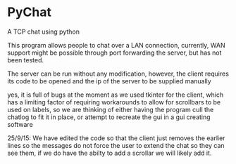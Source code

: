 # PyChat
A TCP chat using python

This program allows people to chat over a LAN connection, currently, WAN support might be possible through port forwarding the server, but has not been tested.

The server can be run without any modification, however, the client requires its code to be opened and the ip of the server to be supplied manually

yes, it is full of bugs at the moment as we used tkinter for the client, which has a limiting factor of requiring workarounds to allow for scrollbars to be used on labels, so we are thinking of either having the program cull the chatlog to fit it in place, or attempt to recreate the gui in a gui creating software

25/9/15:
We have edited the code so that the client just removes the earlier lines so the messages do not force the user to extend the chat so they can see them, if we do have the abilty to add a scrollar we will likely add it.
